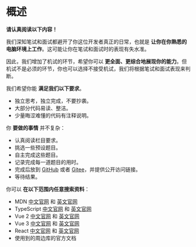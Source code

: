# 概述

**请认真阅读以下内容！**

我们深知笔试和面试都避开了你这位开发者真正的日常，也就是 **让你在你熟悉的电脑环境上工作**。这可能让你在笔试和面试时的表现有失水准。

因此，我们增加了机试的环节，希望你可以 **更全面、更综合地展现你的能力**。但机试不是必须的环节，你也可以选择不接受机试，我们将根据笔试和面试表现来判断。

我们希望你能 **满足我们以下要求**。

- 独立思考，独立完成，不要抄袭。
- 大部分代码易读、整洁。
- 少量晦涩难懂的代码有注释说明。

你 **要做的事情** 并不复杂：

- 认真阅读栏目要求。
- 挑选一些预设题目。
- 自主完成这些题目。
- 记录完成每一道题目的用时。
- 完成后放到 [GitHub](https://github.com) 或者 [Gitee](https://gitee.com)，并提供公开访问链接。
- 等待结果。

你可以 **在以下范围内任意搜索资料**：

- MDN [中文官网](https://developer.mozilla.org/zh-CN/) 和 [英文官网](https://developer.mozilla.org/en-US/)
- TypeScript [中文官网](https://www.typescriptlang.org/zh/) 和 [英文官网](https://www.typescriptlang.org/)
- Vue 2 [中文官网](https://v2.cn.vuejs.org/) 和 [英文官网](https://v2.vuejs.org/)
- Vue 3 [中文官网](https://cn.vuejs.org/) 和 [英文官网](https://vuejs.org/)
- React [中文官网](https://zh-hans.reactjs.org/) 和 [英文官网](https://reactjs.org/)
- 使用到的周边库的官方文档
